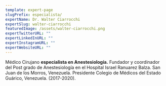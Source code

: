 ```yaml
---
template: expert-page
slugPrefix: especialista/
expertName: Dr. Walter Ciarrocchi
expertSlug: walter-ciarrocchi
featuredImage: /assets/walter-ciarrocchi.png
expertTwitterURL: ""
expertLinkedInURL: ""
expertInstagramURL: ""
expertWebsiteURL: ""
---
```

<!--StartFragment-->

Médico Cirujano **especialista en Anestesiología.** Fundador y coordinador del Post grado de Anestesiología en el Hospital Israel Ranuarez Balza. San Juan de los Morros, Venezuela. Presidente Colegio de Médicos del Estado Guárico, Venezuela. (2017-2020).

<!--EndFragment-->